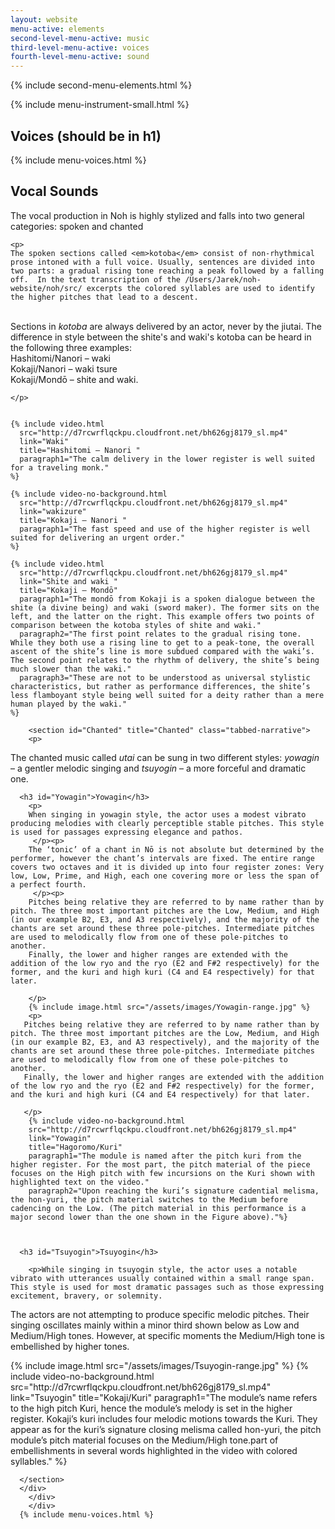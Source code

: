 ```yaml
---
layout: website
menu-active: elements
second-level-menu-active: music
third-level-menu-active: voices
fourth-level-menu-active: sound
---
```


{% include second-menu-elements.html %}

{% include menu-instrument-small.html %}

<main class="page-content">

<div class="wrapper">
<h2 id="Voices">Voices (should be in h1)</h2>
    {% include menu-voices.html %}
  </div>

  <div class="text-container">
    <h2 id="Sound">Vocal Sounds</h2>
    <p>The vocal production in Noh is highly stylized and falls into two general categories: spoken and chanted</p>
    </div>
    <div class="tabs-container">
      <div class="tabs-container__links">
        <div class="wrapper">
          <div id="tabs"></div>
        </div>
      </div>
<div class="tabs-container__content">
  <div class="wrapper">
    <section id="Spoken" title="Spoken" class="tabbed-narrative">

    <p>
    The spoken sections called <em>kotoba</em> consist of non-rhythmical prose intoned with a full voice. Usually, sentences are divided into two parts: a gradual rising tone reaching a peak followed by a falling off.  In the text transcription of the /Users/Jarek/noh-website/noh/src/ excerpts the colored syllables are used to identify the higher pitches that lead to a descent.
</p><p><br>
Sections in <em>kotoba</em> are always delivered by an actor, never by the jiutai. The difference in style between the shite's and waki's kotoba can be heard in the following three examples: <br>Hashitomi/Nanori – waki <br>Kokaji/Nanori – waki tsure <br>Kokaji/Mondō – shite and waki.

    </p>


    {% include video.html
      src="http://d7rcwrflqckpu.cloudfront.net/bh626gj8179_sl.mp4"
      link="Waki"
      title="Hashitomi – Nanori "
      paragraph1="The calm delivery in the lower register is well suited for a traveling monk."
    %}

    {% include video-no-background.html
      src="http://d7rcwrflqckpu.cloudfront.net/bh626gj8179_sl.mp4"
      link="wakizure"
      title="Kokaji – Nanori "
      paragraph1="The fast speed and use of the higher register is well suited for delivering an urgent order."
    %}

    {% include video.html
      src="http://d7rcwrflqckpu.cloudfront.net/bh626gj8179_sl.mp4"
      link="Shite and waki "
      title="Kokaji – Mondō"
      paragraph1="The mondō from Kokaji is a spoken dialogue between the shite (a divine being) and waki (sword maker). The former sits on the left, and the latter on the right. This example offers two points of comparison between the kotoba styles of shite and waki."
      paragraph2="The first point relates to the gradual rising tone. While they both use a rising line to get to a peak-tone, the overall ascent of the shite’s line is more subdued compared with the waki’s. The second point relates to the rhythm of delivery, the shite’s being much slower than the waki."
      paragraph3="These are not to be understood as universal stylistic characteristics, but rather as performance differences, the shite’s less flamboyant style being well suited for a deity rather than a mere human played by the waki."
    %}
</section>



        <section id="Chanted" title="Chanted" class="tabbed-narrative">
        <p>
The chanted music called <em>utai</em> can be sung in two different styles: <em>yowagin</em> – a gentler melodic singing and <em>tsuyogin</em> – a more forceful and dramatic one.
        </p>

      <h3 id="Yowagin">Yowagin</h3>
        <p>
        When singing in yowagin style, the actor uses a modest vibrato producing melodies with clearly perceptible stable pitches. This style is used for passages expressing elegance and pathos.
         </p><p>
        The ‘tonic’ of a chant in Nō is not absolute but determined by the performer, however the chant’s intervals are fixed. The entire range covers two octaves and it is divided up into four register zones: Very low, Low, Prime, and High, each one covering more or less the span of a perfect fourth.
         </p><p>
        Pitches being relative they are referred to by name rather than by pitch. The three most important pitches are the Low, Medium, and High (in our example B2, E3, and A3 respectively), and the majority of the chants are set around these three pole-pitches. Intermediate pitches are used to melodically flow from one of these pole-pitches to another.
        Finally, the lower and higher ranges are extended with the addition of the low ryo and the ryo (E2 and F#2 respectively) for the former, and the kuri and high kuri (C4 and E4 respectively) for that later.

        </p>
        {% include image.html src="/assets/images/Yowagin-range.jpg" %}
        <p>
       Pitches being relative they are referred to by name rather than by pitch. The three most important pitches are the Low, Medium, and High (in our example B2, E3, and A3 respectively), and the majority of the chants are set around these three pole-pitches. Intermediate pitches are used to melodically flow from one of these pole-pitches to another.
       Finally, the lower and higher ranges are extended with the addition of the low ryo and the ryo (E2 and F#2 respectively) for the former, and the kuri and high kuri (C4 and E4 respectively) for that later.

       </p>
        {% include video-no-background.html
        src="http://d7rcwrflqckpu.cloudfront.net/bh626gj8179_sl.mp4"
        link="Yowagin"
        title="Hagoromo/Kuri"
        paragraph1="The module is named after the pitch kuri from the higher register. For the most part, the pitch material of the piece focuses on the High pitch with few incursions on the Kuri shown with highlighted text on the video."
        paragraph2="Upon reaching the kuri’s signature cadential melisma, the hon-yuri, the pitch material switches to the Medium before cadencing on the Low. (The pitch material in this performance is a major second lower than the one shown in the Figure above)."%}



      <h3 id="Tsuyogin">Tsuyogin</h3>

        <p>While singing in tsuyogin style, the actor uses a notable vibrato with utterances usually contained within a small range span. This style is used for most dramatic passages such as those expressing excitement, bravery, or solemnity.
 </p><p></p><p>
The actors are not attempting to produce specific melodic pitches. Their singing oscillates mainly within a minor third shown below as Low and Medium/High tones. However, at specific moments the Medium/High tone is embellished by higher tones.
</p>
  {% include image.html src="/assets/images/Tsuyogin-range.jpg" %}
  {% include video-no-background.html
    src="http://d7rcwrflqckpu.cloudfront.net/bh626gj8179_sl.mp4"
    link="Tsuyogin"
    title="Kokaji/Kuri"
    paragraph1="The module’s name refers to the high pitch Kuri, hence the module’s melody is set in the higher register. Kokaji’s kuri includes four melodic motions towards the Kuri. They appear as for the kuri’s signature closing melisma called hon-yuri, the pitch module’s pitch material focuses on the Medium/High tone.part of embellishments in several words highlighted in the video with colored syllables."
  %}


      </section>
      </div>
        </div>
        </div>
      {% include menu-voices.html %}

</main>
